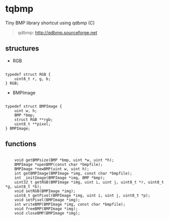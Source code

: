 # tqbmp
Tiny BMP library shortcut using qdbmp (C)
> qdbmp: http://qdbmp.sourceforge.net

## structures
 * RGB  
<pre><code>
typedef struct RGB {
	uint8_t r, g, b;
} RGB;
</code></pre>
	
 * BMPImage  
<pre><code>
typedef struct BMPImage {
	uint w, h;
	BMP *bmp;
	struct RGB **rgb;
	uint8_t **pixel;
} BMPImage;
</code></pre>
	
	

## functions
<pre><code>
	void getBMPsize(BMP *bmp, uint *w, uint *h);
	BMPImage *openBMP(const char *bmpfile);
	BMPImage *newBMP(uint w, uint h);
	int getBMPImage(BMPImage *img, const char *bmpfile);
	int _initImage(BMPImage *img, BMP *bmp);
	uint32_t getRGB(BMPImage *img, uint i, uint j, uint8_t *r, uint8_t *g, uint8_t *b);
	void setRGB(BMPImage *img);
	uint8_t getPixel(BMPImage *img, uint i, uint j, uint8_t *p);
	void setPixel(BMPImage *img);
	int writeBMP(BMPImage *img, const char *bmpfile);
	void freeBMP(BMPImage *img);
	void closeBMP(BMPImage *img);
</code></pre>